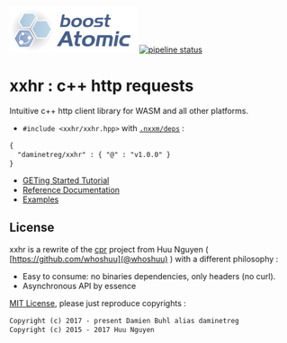 ![xxhr logo](./doc/logo.png)
[![pipeline status](https://git.lecbna.org/daminetreg/xxhr/badges/master/pipeline.svg)](https://git.lecbna.org/daminetreg/xxhr/commits/master)

# xxhr : c++ http requests
Intuitive c++ http client library for WASM and all other platforms.

* `#include <xxhr/xxhr.hpp>` with [`.nxxm/deps`](https://nxxm.github.io) : 

```
{
  "daminetreg/xxhr" : { "@" : "v1.0.0" }
}
```

* [GETing Started Tutorial](https://daminetreg.github.io/xxhr/html/getting-started-cpp.html)
* [Reference Documentation](https://daminetreg.github.io/xxhr/html/namespacexxhr.html)
* [Examples](https://daminetreg.github.io/xxhr/html/pages.html)

## License
xxhr is a rewrite of the [cpr](https://github.com/whoshuu/cpr) project from Huu Nguyen ( [https://github.com/whoshuu](@whoshuu) ) with a different philosophy :
  - Easy to consume: no binaries dependencies, only headers (no curl).
  - Asynchronous API by essence

[MIT License](./LICENSE.md), please just reproduce copyrights : 

```
Copyright (c) 2017 - present Damien Buhl alias daminetreg
Copyright (c) 2015 - 2017 Huu Nguyen
```
